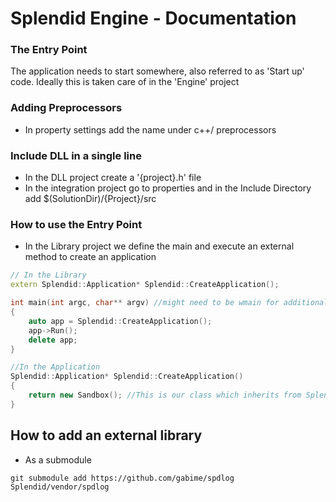 # Splendid Engine - Documentation

### The Entry Point

The application needs to start somewhere, also referred to as 'Start up' code.
Ideally this is taken care of in the 'Engine' project

### Adding Preprocessors

- In property settings add the name under c++/ preprocessors

### Include DLL in a single line

- In the DLL project create a '{project}.h' file
- In the integration project go to properties and in the Include Directory add $(SolutionDir)/{Project}/src

### How to use the Entry Point

- In the Library project we define the main and execute an external method to create an application

``` c++
// In the Library
extern Splendid::Application* Splendid::CreateApplication();

int main(int argc, char** argv) //might need to be wmain for additional information
{
	auto app = Splendid::CreateApplication();
	app->Run();
	delete app;
}

//In the Application
Splendid::Application* Splendid::CreateApplication()
{
	return new Sandbox(); //This is our class which inherits from Splendid::Application
}
```

## How to add an external library

- As a submodule
```
git submodule add https://github.com/gabime/spdlog Splendid/vendor/spdlog
```